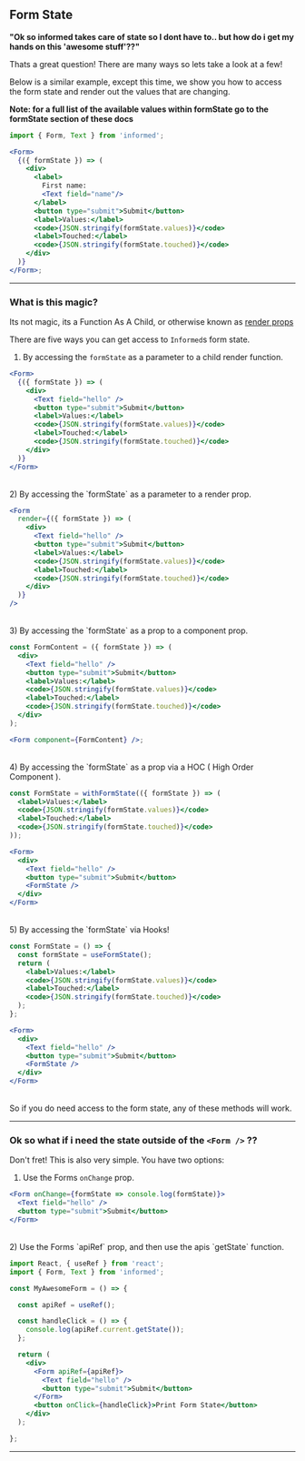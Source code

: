 ## Form State

**"Ok so informed takes care of state so I dont have to.. but how do i get my hands
on this 'awesome stuff'??"**

Thats a great question! There are many ways so lets take a look at a few!

Below is a similar example, except this time, we show you how to access
the form state and render out the values that are changing.

**Note: for a full list of the available values within formState go to the
formState section of these docs**

<!-- STORY -->

```jsx
import { Form, Text } from 'informed';

<Form>
  {({ formState }) => (
    <div>
      <label>
        First name:
        <Text field="name"/>
      </label>
      <button type="submit">Submit</button>
      <label>Values:</label>
      <code>{JSON.stringify(formState.values)}</code>
      <label>Touched:</label>
      <code>{JSON.stringify(formState.touched)}</code>
    </div>
  )}
</Form>;
```

---

### What is this magic?

Its not magic, its a Function As A Child, or otherwise known as [render props](https://reactjs.org/docs/render-props.html)

There are five ways you can get access to `Informed`s form state.

1) By accessing the `formState` as a parameter to a child render function.

```jsx
<Form>
  {({ formState }) => (
    <div>
      <Text field="hello" />
      <button type="submit">Submit</button>
      <label>Values:</label>
      <code>{JSON.stringify(formState.values)}</code>
      <label>Touched:</label>
      <code>{JSON.stringify(formState.touched)}</code>
    </div>
  )}
</Form>
```

<br/>
2) By accessing the `formState` as a parameter to a render prop.

```jsx
<Form
  render={({ formState }) => (
    <div>
      <Text field="hello" />
      <button type="submit">Submit</button>
      <label>Values:</label>
      <code>{JSON.stringify(formState.values)}</code>
      <label>Touched:</label>
      <code>{JSON.stringify(formState.touched)}</code>
    </div>
  )}
/>
```

<br/>
3) By accessing the `formState` as a prop to a component prop.

```jsx
const FormContent = ({ formState }) => (
  <div>
    <Text field="hello" />
    <button type="submit">Submit</button>
    <label>Values:</label>
    <code>{JSON.stringify(formState.values)}</code>
    <label>Touched:</label>
    <code>{JSON.stringify(formState.touched)}</code>
  </div>
);

<Form component={FormContent} />;
```

<br/>
4) By accessing the `formState` as a prop via a HOC ( High Order Component ).

```jsx
const FormState = withFormState(({ formState }) => (
  <label>Values:</label>
  <code>{JSON.stringify(formState.values)}</code>
  <label>Touched:</label>
  <code>{JSON.stringify(formState.touched)}</code>
));

<Form>
  <div>
    <Text field="hello" />
    <button type="submit">Submit</button>
    <FormState />
  </div>
</Form>
```

<br/>
5) By accessing the `formState` via Hooks!

```jsx
const FormState = () => {
  const formState = useFormState();
  return (
    <label>Values:</label>
    <code>{JSON.stringify(formState.values)}</code>
    <label>Touched:</label>
    <code>{JSON.stringify(formState.touched)}</code>
  );
};

<Form>
  <div>
    <Text field="hello" />
    <button type="submit">Submit</button>
    <FormState />
  </div>
</Form>
```
<br/>
So if you do need access to the form state, any of these methods will work.

---

### Ok so what if i need the state outside of the `<Form />` ??

Don't fret! This is also very simple. You have two options:

1) Use the Forms `onChange` prop.

```jsx
<Form onChange={formState => console.log(formState)}>
  <Text field="hello" />
  <button type="submit">Submit</button>
</Form>
```

<br/>
2) Use the Forms `apiRef` prop, and then use the apis `getState` function.

```jsx
import React, { useRef } from 'react';
import { Form, Text } from 'informed';

const MyAwesomeForm = () => {

  const apiRef = useRef();

  const handleClick = () => {
    console.log(apiRef.current.getState());
  };

  return (
    <div>
      <Form apiRef={apiRef}>
        <Text field="hello" />
        <button type="submit">Submit</button>
      </Form>
      <button onClick={handleClick}>Print Form State</button>
    </div>
  );

};
```

---

